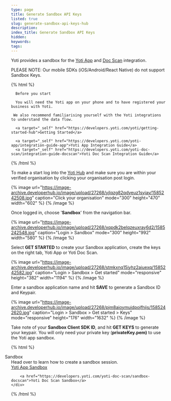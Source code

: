 ```yaml
---
type: page
title: Generate Sandbox API Keys
listed: true
slug: generate-sandbox-api-keys-hub
description: 
index_title: Generate Sandbox API Keys
hidden: 
keywords: 
tags: 
---
```


Yoti provides a sandbox for the [Yoti App](https://developers.yoti.com/yoti/getting-started-app) and [Doc Scan](https://developers.yoti.com/yoti/getting-started-docscan) integration.

PLEASE NOTE: Our mobile SDKs (iOS/Android/React Native) do not support Sandbox Keys.

{% html %}
<div class="alert-BYS">

   <div class="alert-title" id="BYS">

      Before you start

   </div>

   <div class="alert-text" >

      You will need the Yoti app on your phone and to have registered your business with Yoti.

     We also recommend familiarising yourself with the Yoti integrations to understand the data flow.

   </div>

   <div class="alert-links"> 

      <a target="_self" href="https://developers.yoti.com/yoti/getting-started-hub">Getting Started</a> 

      <a target="_self" href="https://developers.yoti.com/yoti-app/integration-guide-app">Yoti App Integration Guide</a> 
      <a target="_self" href="https://developers.yoti.com/yoti-doc-scan/integration-guide-docscan">Yoti Doc Scan Integration Guide</a> 

   </div>

</div>
{% /html %}

To make a start log into the [Yoti Hub](https://hub.yoti.com/) and make sure you are within your verified organisation by clicking your organisation post login.

{% image url="https://image-archive.developerhub.io/image/upload/27268/yjlqzg82qdyeuz1syiay/1585242508.jpg" caption="Click your organisation" mode="300" height="470" width="602" %}
{% /image %}

Once logged in, choose '**Sandbox**' from the navigation bar.

{% image url="https://image-archive.developerhub.io/image/upload/27268/xqpdk2belqzeuxray6d2/1585242548.jpg" caption="Login > Sandbox" mode="300" height="992" width="580" %}
{% /image %}

Select **GET STARTED** to create your Sandbox application, create the keys on the right tab, Yoti App or Yoti Doc Scan. 

{% image url="https://image-archive.developerhub.io/image/upload/27268/stmkxnq15iyhz2aiuexq/1585242582.jpg" caption="Login > Sandbox > Get started" mode="responsive" height="382" width="1194" %}
{% /image %}

Enter a sandbox application name and hit **SAVE** to generate a Sandbox ID and Keypair.

{% image url="https://image-archive.developerhub.io/image/upload/27268/pjm8aioymuidpojfhjis/1585242620.jpg" caption="Login > Sandbox > Get started > Keys" mode="responsive" height="176" width="1632" %}
{% /image %}

Take note of your **Sandbox Client SDK ID**, and hit **GET KEYS** to generate your keypair. You will only need your private key (**privateKey.pem)** to use the Yoti app sandbox.

{% html %}
<div class="alert-SAND">
    <div class="alert-title" id="SAND">
    <i _ngcontent-cvo-c21="" class="fas fa-external-link-alt" style="margin-left: -35px; margin-right: 15px"></i>  
      Sandbox
    </div>
    <div class="alert-text">
       Head over to learn how to create a sandbox session.
    </div>
    <div class="alert-links"> 
              <a href="/yoti-app/sandbox-app">Yoti App Sandbox</a>

        <a href="https://developers.yoti.com/yoti-doc-scan/sandbox-docscan">Yoti Doc Scan Sandbox</a>
    </div>
</div>

</div>
{% /html %}